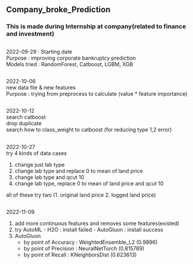 ## Company_broke_Prediction
### This is made during Internship at company(related to finance and investment) 

##
 2022-09-29 : Starting date  
  Purpose : improving corporate bankruptcy prediction  
  Models tried : RandomForest, Catboost, LGBM, XGB

##
2022-10-06  
  new data file & new features  
  Purpose : trying from preprocess to calculate (value * feature importance)

##
2022-10-12  
  search catboost  
  drop duplicate  
  search how to class_weight to catboost (for reducing type 1,2 error)

##
2022-10-27  
  try 4 kinds of data cases  
1. change just lab type  
2. change lab type and replace 0 to mean of land price  
3. change lab type and qcut 10  
4. change lab type, replace 0 to mean of land price and qcut 10  

  all of these try two (1. original land price 2. logged land price)

##
2022-11-09
1. add more continuous features and removes some features(existed)
2. try AutoML - H2O : install failed
              - AutoGluon : install success
3. AutoGluon
      - by point of Accuracy  : WeightedEnsemble_L2 (0.9896)
      - by point of Precision : NeuralNetTorch  (0.815789)
      - by point of Recall    : KNeighborsDist  (0.623613)
